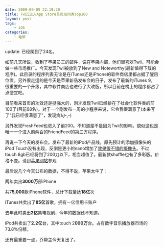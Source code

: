 ```yaml
---
date: 2009-09-09 22:19:20
title: Twii进入App Store首页及同类Top100
layout: post
tags:
    - iOS
categories:
    - 电脑
---
```

update: 已经爬到了24名。

如前几天所说，收到了苹果员工的邮件，说在苹果内部，他们很喜欢Twii，可能会做一些市场推广。今天发现Twii被放到了New and Noteworthy(最新值得下载的程序)。此目录的程序列表无论是在iTunes还是iPhone的软件商店里都占据了醒目位置。另外很走运的是今天是苹果新品发布会的日子，发布了最新的iTunes 9，很重要的一个升级，其中软件商店也进行了大改版，所以目前在榜上的程序都占了点便宜吧。

目前看来首页的功效还是挺强大的，刚才发现Twii已经排在了社会化软件类的前100了(目前68名)。对于一个刚发布一周的小程序来说，它令我很满意了(本来写了"我已经很满意了"，发现病句-,-)

另外发现FreshFeed也进入了前200。不知道是不是因为Twii的影响。貌似这也是唯一一个进入前两百的FriendFeed的第三方程序。

再说一下今天的发布会。发布了最新的iPod产品线。原先预计的添加摄像头的iPod Touch没有出现，反倒是更小的nano增加了<a href="http://www.apple.com/ipodnano/features/video-camera.html" target="_blank">效果很不错的摄像头</a>。不过touch 8gb已经将到了200刀以下，相当超值了。最新款shuffle也有了多彩版。价格不变。请到<a href="http://store.apple.com/" target="_blank">苹果网站</a>参观

最后说几个今天公布的数据，不得不说，苹果太牛了：

两年卖出<strong>3000万</strong>部iPhone

共7<strong>5,000</strong>款iPhone软件，总计下载量达<strong>18亿</strong>次

iTunes共卖出了<strong>85亿</strong>首歌，拥有一亿信用卡账户

去年此时卖出<strong>2亿</strong>集电视剧，今年的数据还不知道。

iPod共卖出了<strong>2.2亿</strong>台，其中touch 2<strong>000万</strong>台。占有数字音乐播放器市场的73.8%份额。

还有最重要一点，乔帮主今天复出了。